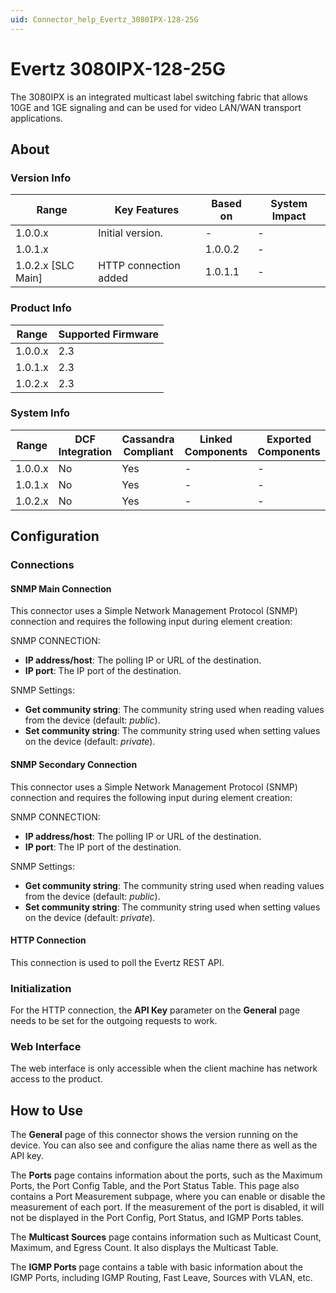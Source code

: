 ```yaml
---
uid: Connector_help_Evertz_3080IPX-128-25G
---
```


# Evertz 3080IPX-128-25G

The 3080IPX is an integrated multicast label switching fabric that allows 10GE and 1GE signaling and can be used for video LAN/WAN transport applications.

## About

### Version Info

| Range                | Key Features     | Based on     | System Impact     |
|----------------------|------------------|--------------|-------------------|
| 1.0.0.x              | Initial version. | -            | -                 |
| 1.0.1.x              |                  | 1.0.0.2      | -                 |
| 1.0.2.x [SLC Main]   | HTTP connection added | 1.0.1.1 | -                 |

### Product Info

| Range     | Supported Firmware     |
|-----------|------------------------|
| 1.0.0.x   | 2.3                    |
| 1.0.1.x   | 2.3                    |
| 1.0.2.x   | 2.3                    |

### System Info

| Range     | DCF Integration     | Cassandra Compliant     | Linked Components     | Exported Components     |
|-----------|---------------------|-------------------------|-----------------------|-------------------------|
| 1.0.0.x   | No                  | Yes                     | -                     | -                       |
| 1.0.1.x   | No                  | Yes                     | -                     | -                       |
| 1.0.2.x   | No                  | Yes                     | -                     | -                       |

## Configuration

### Connections

#### SNMP Main Connection

This connector uses a Simple Network Management Protocol (SNMP) connection and requires the following input during element creation:

SNMP CONNECTION:

- **IP address/host**: The polling IP or URL of the destination.
- **IP port**: The IP port of the destination.

SNMP Settings:

- **Get community string**: The community string used when reading values from the device (default: *public*).
- **Set community string**: The community string used when setting values on the device (default: *private*).

#### SNMP Secondary Connection

This connector uses a Simple Network Management Protocol (SNMP) connection and requires the following input during element creation:

SNMP CONNECTION:

- **IP address/host**: The polling IP or URL of the destination.
- **IP port**: The IP port of the destination.

SNMP Settings:

- **Get community string**: The community string used when reading values from the device (default: *public*).
- **Set community string**: The community string used when setting values on the device (default: *private*).

#### HTTP Connection

This connection is used to poll the Evertz REST API.

### Initialization

For the HTTP connection, the **API Key** parameter on the **General** page needs to be set for the outgoing requests to work. 

### Web Interface

The web interface is only accessible when the client machine has network access to the product.

## How to Use

The **General** page of this connector shows the version running on the device. You can also see and configure the alias name there as well as the API key.

The **Ports** page contains information about the ports, such as the Maximum Ports, the Port Config Table, and the Port Status Table. This page also contains a Port Measurement subpage, where you can enable or disable the measurement of each port. If the measurement of the port is disabled, it will not be displayed in the Port Config, Port Status, and IGMP Ports tables.

The **Multicast Sources** page contains information such as Multicast Count, Maximum, and Egress Count. It also displays the Multicast Table.

The **IGMP Ports** page contains a table with basic information about the IGMP Ports, including IGMP Routing, Fast Leave, Sources with VLAN, etc.
